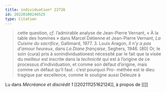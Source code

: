 ```yaml
---
title: individuation* 22726
id: 20220108246525
type: Citation
---
```


> cette question, *cf*. l’admirable analyse de Jean-Pierre Vernant, « À la table des hommes » dans Marcel Détienne et Jean-Pierre Vernant, *La Cuisine du sacrifice*, Gallimard, 1977. 3. Louis Aragon, *Il n'y a pas d'amour heureux*, dans *La Diane française*, Seghers, 1946. [80] Or, le soin {cura} pris à sonindividuationest nécessité par le fait que la visée du meilleur est inscrite dans la *technicité* qui est à l’origine de ce processus d’individuation, et comme son défaut d’origine, mais comme un défaut qu’il faut : c’est pourquoi Pro- méthée est le dieu tragique par excellence, comme le souligne aussi Deleuze à

Lu dans *Mécréance et discrédit 1* [[20211125162124]], à propos de [[]]